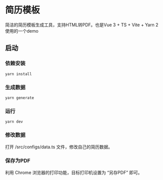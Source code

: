 # 简历模板

简洁的简历模板生成工具，支持HTML转PDF。也是Vue 3 + TS + Vite + Yarn 2 使用的一个demo

## 启动

### 依赖安装
```
yarn install
```

### 生成数据
```
yarn generate
```

### 运行
```
yarn dev
```

### 修改数据

打开 /src/configs/data.ts 文件，修改自己的简历数据。

### 保存为PDF

利用 Chrome 浏览器的打印功能，目标打印机设置为 “另存PDF” 即可。
